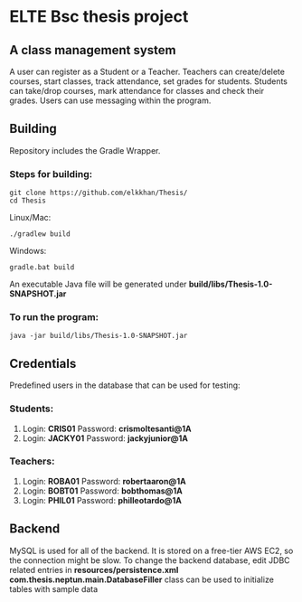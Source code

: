 # ELTE Bsc thesis project
## A class management system
A user can register as a Student or a Teacher.
Teachers can create/delete courses, start classes, track attendance, set grades for students.
Students can take/drop courses, mark attendance for classes and check their grades.
Users can use messaging within the program.

## Building
Repository includes the Gradle Wrapper. 
### Steps for building:
```
git clone https://github.com/elkkhan/Thesis/
cd Thesis
```
Linux/Mac:
```
./gradlew build
```
Windows:
```
gradle.bat build
```
An executable Java file will be generated under **build/libs/Thesis-1.0-SNAPSHOT.jar**

### To run the program:
```
java -jar build/libs/Thesis-1.0-SNAPSHOT.jar
```
## Credentials
Predefined users in the database that can be used for testing:
### Students:
1) Login: **CRIS01**
   Password: **crismoltesanti@1A**
2) Login: **JACKY01**
   Password: **jackyjunior@1A**
### Teachers:
1) Login: **ROBA01**
   Password: **robertaaron@1A**
2) Login: **BOBT01**
   Password: **bobthomas@1A**
3) Login: **PHIL01**
   Password: **philleotardo@1A**
   
 ## Backend
MySQL is used for all of the backend. 
It is stored on a free-tier AWS EC2, so the connection might be slow.
To change the backend database, edit JDBC related entries in **resources/persistence.xml**
**com.thesis.neptun.main.DatabaseFiller** class can be used to initialize tables with sample data
